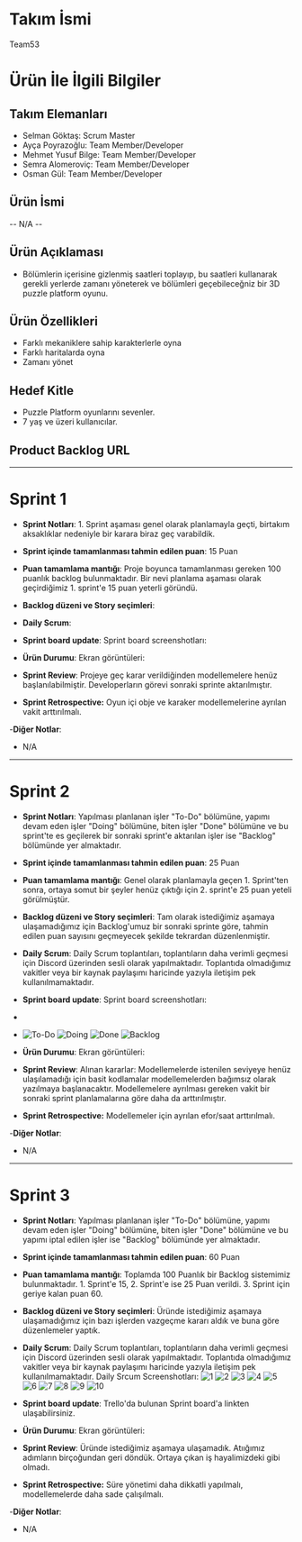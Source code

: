 # **Takım İsmi**

Team53

# Ürün İle İlgili Bilgiler

## Takım Elemanları

- Selman Göktaş: Scrum Master
- Ayça Poyrazoğlu: Team Member/Developer
- Mehmet Yusuf Bilge: Team Member/Developer
- Semra Alomeroviç: Team Member/Developer
- Osman Gül: Team Member/Developer

## Ürün İsmi

-- N/A --

## Ürün Açıklaması

- Bölümlerin içerisine gizlenmiş saatleri toplayıp, bu saatleri kullanarak gerekli yerlerde zamanı yöneterek ve bölümleri geçebileceğniz bir 3D puzzle platform oyunu.

## Ürün Özellikleri

- Farklı mekaniklere sahip karakterlerle oyna
- Farklı haritalarda oyna
- Zamanı yönet 

## Hedef Kitle

- Puzzle Platform oyunlarını sevenler.
- 7 yaş ve üzeri kullanıcılar. 


## Product Backlog URL



---

# Sprint 1

- **Sprint Notları**: 1. Sprint aşaması genel olarak planlamayla geçti, birtakım aksaklıklar nedeniyle bir karara biraz geç varabildik.

- **Sprint içinde tamamlanması tahmin edilen puan**: 15 Puan

- **Puan tamamlama mantığı**: Proje boyunca tamamlanması gereken 100 puanlık backlog bulunmaktadır. Bir nevi planlama aşaması olarak geçirdiğimiz 1. sprint'e 15 puan yeterli göründü.

- **Backlog düzeni ve Story seçimleri**:



- **Daily Scrum**:
- **Sprint board update**: Sprint board screenshotları: 


- **Ürün Durumu**: Ekran görüntüleri:
 

- **Sprint Review**: Projeye geç karar verildiğinden modellemelere henüz başlanılabilmiştir. Developerların görevi sonraki sprinte aktarılmıştır.


- **Sprint Retrospective:** Oyun içi obje ve karaker modellemelerine ayrılan vakit arttırılmalı.


-**Diğer Notlar**:
- N/A

---

# Sprint 2

- **Sprint Notları**: Yapılması planlanan işler "To-Do" bölümüne, yapımı devam eden işler "Doing" bölümüne, biten işler "Done" bölümüne ve bu sprint'te es geçilerek bir sonraki sprint'e aktarılan işler ise "Backlog" bölümünde yer almaktadır.

- **Sprint içinde tamamlanması tahmin edilen puan**: 25 Puan

- **Puan tamamlama mantığı**: Genel olarak planlamayla geçen 1. Sprint'ten sonra, ortaya somut bir şeyler henüz çıktığı için 2. sprint'e 25 puan yeteli görülmüştür.

- **Backlog düzeni ve Story seçimleri**: Tam olarak istediğimiz aşamaya ulaşamadığımız için Backlog'umuz bir sonraki sprinte göre, tahmin edilen puan sayısını geçmeyecek şekilde tekrardan düzenlenmiştir.



- **Daily Scrum**: Daily Scrum toplantıları, toplantıların daha verimli geçmesi için Discord üzerinden sesli olarak yapılmaktadır. Toplantıda olmadığımız vakitler veya bir kaynak paylaşımı haricinde yazıyla iletişim pek kullanılmamaktadır.
- **Sprint board update**: Sprint board screenshotları: 
- 
- ![To-Do](https://user-images.githubusercontent.com/104423526/169905267-cc05706f-7984-4a41-a2b0-2796a1bef811.jpg)
![Doing](https://user-images.githubusercontent.com/104423526/169905295-b5d77642-27f0-4ab3-810a-bef3e154d6b6.jpg)
![Done](https://user-images.githubusercontent.com/104423526/169905308-d45bac4e-a045-4233-8e61-c74a8b6b951c.jpg)
![Backlog](https://user-images.githubusercontent.com/104423526/169905323-fa552079-796c-493a-b041-de2d4c008238.jpg)



- **Ürün Durumu**: Ekran görüntüleri: 





- **Sprint Review**: Alınan kararlar: Modellemelerde istenilen seviyeye henüz ulaşılamadığı için basit kodlamalar modellemelerden bağımsız olarak yazılmaya başlanacaktır. Modellemelere ayrılması gereken vakit bir sonraki sprint planlamalarına göre daha da arttırılmıştır.


- **Sprint Retrospective:** Modellemeler için ayrılan efor/saat arttırılmalı.


-**Diğer Notlar**:
- N/A

---

# Sprint 3

- **Sprint Notları**: Yapılması planlanan işler "To-Do" bölümüne, yapımı devam eden işler "Doing" bölümüne, biten işler "Done" bölümüne ve bu yapımı iptal edilen işler ise "Backlog" bölümünde yer almaktadır.

- **Sprint içinde tamamlanması tahmin edilen puan**: 60 Puan

- **Puan tamamlama mantığı**: Toplamda 100 Puanlık bir Backlog sistemimiz bulunmaktadır. 1. Sprint'e 15, 2. Sprint'e ise 25 Puan verildi. 3. Sprint için geriye kalan puan 60.

- **Backlog düzeni ve Story seçimleri**: Üründe istediğimiz aşamaya ulaşamadığımız için bazı işlerden vazgeçme kararı aldık ve buna göre düzenlemeler yaptık.



- **Daily Scrum**: Daily Scrum toplantıları, toplantıların daha verimli geçmesi için Discord üzerinden sesli olarak yapılmaktadır. Toplantıda olmadığımız vakitler veya bir kaynak paylaşımı haricinde yazıyla iletişim pek kullanılmamaktadır. Daily Srcum Screenshotları: ![1](https://user-images.githubusercontent.com/104423526/172240795-d4b92171-8169-4317-bc62-be183152bca8.jpeg) ![2](https://user-images.githubusercontent.com/104423526/172240851-1a5904f4-ee30-4b70-8619-ebaccf28a757.jpeg) ![3](https://user-images.githubusercontent.com/104423526/172240896-6cb82bbd-bea5-4b7f-b6ca-bdcf4ec4f5ab.jpeg) ![4](https://user-images.githubusercontent.com/104423526/172240934-c7f3bd1b-a709-4e44-9c50-555bc06faafb.jpeg) ![5](https://user-images.githubusercontent.com/104423526/172240997-f81de918-97cf-4b40-ab71-314ece7a68d4.jpeg) ![6](https://user-images.githubusercontent.com/104423526/172241053-351f2d13-9977-4bf7-a955-f40bdc33374f.jpeg) ![7](https://user-images.githubusercontent.com/104423526/172241109-97e69eea-d2b7-42db-8202-9fb35639cb60.jpeg) ![8](https://user-images.githubusercontent.com/104423526/172241186-0e43f43a-a13c-4030-8c1b-c1e909ea2793.jpeg) ![9](https://user-images.githubusercontent.com/104423526/172241239-51f30b36-c6d1-4031-9aa8-96b60c1fe148.jpeg) ![10](https://user-images.githubusercontent.com/104423526/172241297-05af9007-d2de-437d-a840-87d9348b753b.jpeg)

- **Sprint board update**: Trello'da bulunan Sprint board'a linkten ulaşabilirsiniz. [
](https://trello.com/b/JawdqGAJ/team-53-kanban)



- **Ürün Durumu**: Ekran görüntüleri: 





- **Sprint Review**: Üründe istediğimiz aşamaya ulaşamadık. Atıığımız adımların birçoğundan geri döndük. Ortaya çıkan iş hayalimizdeki gibi olmadı.

- **Sprint Retrospective:** Süre yönetimi daha dikkatli yapılmalı, modellemelerde daha sade çalışılmalı.


-**Diğer Notlar**:
- N/A


